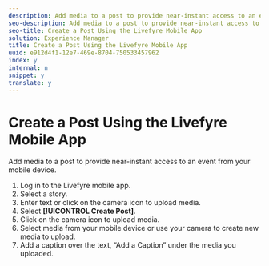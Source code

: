 ```yaml
---
description: Add media to a post to provide near-instant access to an event from your mobile device.
seo-description: Add media to a post to provide near-instant access to an event from your mobile device.
seo-title: Create a Post Using the Livefyre Mobile App
solution: Experience Manager
title: Create a Post Using the Livefyre Mobile App
uuid: e912d4f1-12e7-469e-8704-750533457962
index: y
internal: n
snippet: y
translate: y
---
```


# Create a Post Using the Livefyre Mobile App

Add media to a post to provide near-instant access to an event from your mobile device.

1. Log in to the Livefyre mobile app.
1. Select a story.
1. Enter text or click on the camera icon to upload media.
1. Select **[!UICONTROL Create Post]**.
1. Click on the camera icon to upload media.
1. Select media from your mobile device or use your camera to create new media to upload.
1. Add a caption over the text, “Add a Caption” under the media you uploaded.
